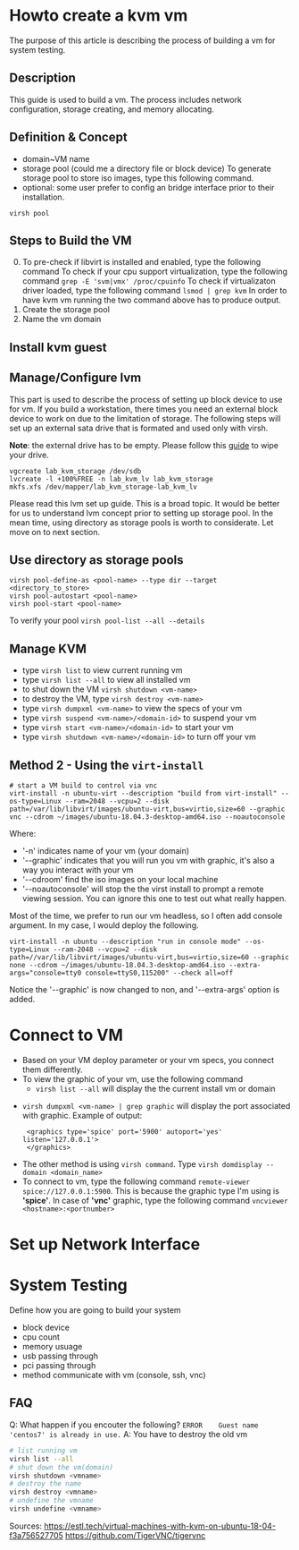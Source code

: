 # Howto create a kvm vm #
The purpose of this article is describing the process of building a vm for system testing.

## Description ##
This guide is used to build a vm. The process includes network configuration, storage creating, and memory allocating. 

## Definition & Concept ##
- domain~VM name
- storage pool (could me a directory file or block device)
 To generate storage pool to store iso images, type this following command.
- optional: some user prefer to config an bridge interface prior to their installation.

`virsh pool`

## Steps to Build the VM ##
0. To pre-check if libvirt is installed and enabled, type the following command 
 To check if your cpu support virtualization, type the following command `grep -E 'svm|vmx' /proc/cpuinfo` 
 To check if virtualizaton driver loaded, type the following command `lsmod | grep kvm`
 In order to have kvm vm running the two command above has to produce output.
1. Create the storage pool
2. Name the vm domain

## Install kvm guest

## Manage/Configure lvm 
This part is used to describe the process of setting up block device to use for vm. If you build a workstation, there times you need an external block device to work on due to the limitation of storage. The following steps will set up an external sata drive that is formated and used only with virsh.

**Note**: the external drive has to be empty. Please follow this [guide](../tips-and-tips/howto-manage-block-device.md) to wipe your drive.

```
vgcreate lab_kvm_storage /dev/sdb
lvcreate -l +100%FREE -n lab_kvm_lv lab_kvm_storage
mkfs.xfs /dev/mapper/lab_kvm_storage-lab_kvm_lv 
```

Please read this lvm set up guide. This is a broad topic. It would be better for us to understand lvm concept prior to setting up storage pool.
In the mean time, using directory as storage pools is worth to considerate. Let move on to next section.

## Use directory as storage pools
```
virsh pool-define-as <pool-name> --type dir --target <directory_to_store>
virsh pool-autostart <pool-name> 
virsh pool-start <pool-name>
```

To verify your pool
`virsh pool-list --all --details`

## Manage KVM ##
- type `virsh list` to view current running vm
- type `virsh list --all` to view all installed vm
- to shut down the VM  `virsh shutdown <vm-name>`
- to destroy the VM, type `virsh destroy <vm-name>`
- type `virsh dumpxml <vm-name>` to view the specs of your vm
- type `virsh suspend <vm-name>/<domain-id>` to suspend your vm
- type `virsh start <vm-name>/<domain-id>` to start your vm
- type `virsh shutdown <vm-name>/<domain-id>` to turn off your vm



## Method 2 - Using the `virt-install` ##

```
# start a VM build to control via vnc 
virt-install -n ubuntu-virt --description "build from virt-install" --os-type=Linux --ram=2048 --vcpu=2 --disk path=/var/lib/libvirt/images/ubuntu-virt,bus=virtio,size=60 --graphic vnc --cdrom ~/images/ubuntu-18.04.3-desktop-amd64.iso --noautoconsole
```
Where:

- '-n' indicates name of your vm (your domain)
- '--graphic' indicates that you will run you vm with graphic, it's also a way you interact with your vm
- '--cdroom' find the iso images on your local machine
- '--noautoconsole' will stop the the virst install to prompt a remote viewing session. You can ignore this one to test out what really happen.

Most of the time, we prefer to run our vm headless, so I often add console argument. In my case, I would deploy the following.

```
virt-install -n ubuntu --description "run in console mode" --os-type=Linux --ram-2048 --vcpu=2 --disk path=//var/lib/libvirt/images/ubuntu-virt,bus=virtio,size=60 --graphic none --cdrom ~/images/ubuntu-18.04.3-desktop-amd64.iso --extra-args="console=tty0 console=ttyS0,115200" --check all=off
```

Notice the '--graphic' is now changed to non, and '--extra-args' option is added.

# Connect to VM
- Based on your VM deploy parameter or your vm specs, you connect them differently.
- To view the graphic of your vm, use the following command
	* `virsh list --all` will display the the current install vm or domain
 * `virsh dumpxml <vm-name> | grep graphic` will display the port associated with graphic. Example of output:
   ```
    <graphics type='spice' port='5900' autoport='yes' listen='127.0.0.1'>
    </graphics>
   ```
- The other method is using `virsh command`. Type `virsh domdisplay --domain <domain_name>`
- To connect to vm, type the following command `remote-viewer spice://127.0.0.1:5900`. This is because the graphic type I'm using is **'spice'**. In case of **'vnc'** graphic, type the following command `vncviewer <hostname>:<portnumber>`
# Set up Network Interface #

# System Testing #

Define how you are going to build your system

- block device
- cpu count
- memory usuage
- usb passing through
- pci passing through
- method communicate with vm (console, ssh, vnc)


## FAQ ##
Q: What happen if you encouter the following?
`ERROR    Guest name 'centos7' is already in use.`
A: You have to destroy the old vm
```bash
# list running vm
virsh list --all
# shut down the vm(domain)
virsh shutdown <vmname>
# destroy the name 
virsh destroy <vmname>
# undefine the vmname 
virsh undefine <vmname>
```

Sources:
https://estl.tech/virtual-machines-with-kvm-on-ubuntu-18-04-f3a756527705
https://github.com/TigerVNC/tigervnc
